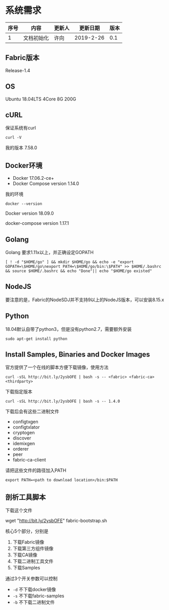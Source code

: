 # 系统需求

序号 | 内容 | 更新人 | 更新日期 | 版本
---| --- | --- | --- | ---
1 | 文档初始化 | 许向 | 2019-2-26 | 0.1

## Fabric版本
Release-1.4

## OS
Ubuntu 18.04LTS 4Core 8G 200G

## cURL
保证系统有curl
```
curl -V
```

我的版本 7.58.0

## Docker环境

- Docker 17.06.2-ce+
- Docker Compose version 1.14.0

我的环境

```
docker --version
```

Docker version 18.09.0

docker-compose version 1.17.1

## Golang

Golang 要求1.11x以上，并正确设定GOPATH

```
[ ! -d "$HOME/go" ] && mkdir $HOME/go && echo -e "export GOPATH=\$HOME/go\nexport PATH=\$HOME/go/bin:\$PATH" >> $HOME/.bashrc && source $HOME/.bashrc && echo "Done"|| echo "$HOME/go existed"
```

## NodeJS
要注意的是，Fabric的NodeSDJ并不支持9以上的NodeJS版本，可以安装8.15.x


## Python
18.04默认自带了python3，但是没有python2.7，需要额外安装

```
sudo apt-get install python
```

## Install Samples, Binaries and Docker Images

官方提供了一个在线的脚本方便下载镜像，使用方法

```
curl -sSL http://bit.ly/2ysbOFE | bash -s -- <fabric> <fabric-ca> <thirdparty>
```

下载指定版本

```
curl -sSL http://bit.ly/2ysbOFE | bash -s -- 1.4.0
```


下载后会有这些二进制文件

- configtxgen
- configtxlator
- cryptogen
- discover
- idemixgen
- orderer
- peer
- fabric-ca-client

请把这些文件的路径加入PATH

```
export PATH=<path to download location>/bin:$PATH
```

## 剖析工具脚本

下载这个文件

wget "http://bit.ly/2ysbOFE" fabric-bootstrap.sh

核心5个部分，分别是

1. 下载Fabric镜像
2. 下载第三方组件镜像
3. 下载CA镜像
4. 下载二进制工具文件
5. 下载Samples

通过3个开关参数可以控制

- `-d` 不下载docker镜像
- `-s` 不下载fabric-samples
- `-b` 不下载二进制文件
